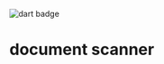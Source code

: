 ![dart badge](https://github.com/fiurthorn/docscanner/actions/workflows/dart.yml/badge.svg)

# document scanner
